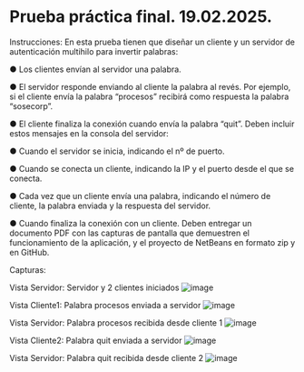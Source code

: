 # Prueba práctica final. 19.02.2025.
Instrucciones: 
En esta prueba tienen que diseñar un cliente y un servidor de autenticación multihilo para
invertir palabras:

● Los clientes envían al servidor una palabra.

● El servidor responde enviando al cliente la palabra al revés. Por ejemplo, si el
cliente envía la palabra “procesos” recibirá como respuesta la palabra “sosecorp”.

● El cliente finaliza la conexión cuando envía la palabra “quit”.
Deben incluir estos mensajes en la consola del servidor:

● Cuando el servidor se inicia, indicando el nº de puerto.

● Cuando se conecta un cliente, indicando la IP y el puerto desde el que se conecta.

● Cada vez que un cliente envía una palabra, indicando el número de cliente, la
palabra enviada y la respuesta del servidor.

● Cuando finaliza la conexión con un cliente.
Deben entregar un documento PDF con las capturas de pantalla que demuestren el
funcionamiento de la aplicación, y el proyecto de NetBeans en formato zip y en GitHub.

Capturas:

Vista Servidor: Servidor y 2 clientes iniciados
![image](https://github.com/user-attachments/assets/1f0e1e4d-752e-4f6b-901c-adf6a8ccd17b)

Vista Cliente1: Palabra procesos enviada a servidor
![image](https://github.com/user-attachments/assets/68e57c88-c95b-4141-833a-a751e4e7989b)

Vista Servidor: Palabra procesos recibida desde cliente 1
![image](https://github.com/user-attachments/assets/b60012bc-1d8a-494d-9bcf-7ea3eddd6488)

Vista Cliente2: Palabra quit enviada a servidor
![image](https://github.com/user-attachments/assets/04cf3c02-2360-49d6-babe-8ba913761639)

Vista Servidor: Palabra quit recibida desde cliente 2
![image](https://github.com/user-attachments/assets/c8424b06-a652-42b9-9190-7f2e070dec2a)
